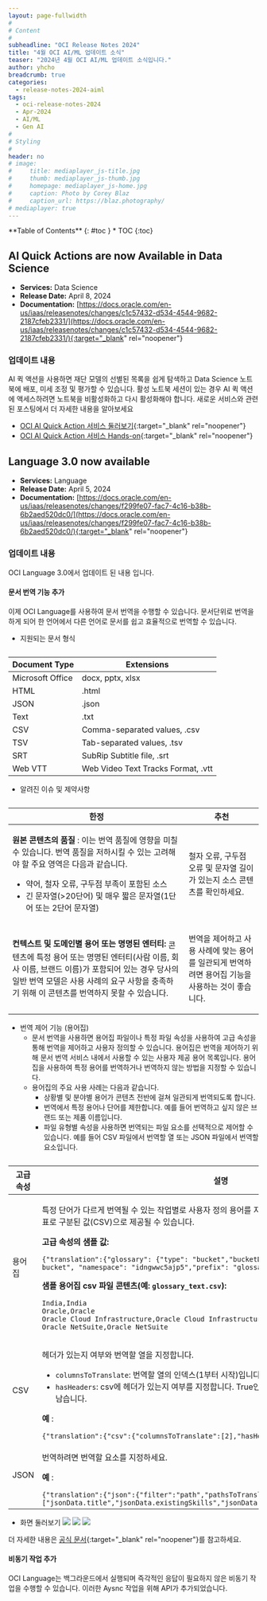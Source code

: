 ```yaml
---
layout: page-fullwidth
#
# Content
#
subheadline: "OCI Release Notes 2024"
title: "4월 OCI AI/ML 업데이트 소식"
teaser: "2024년 4월 OCI AI/ML 업데이트 소식입니다."
author: yhcho
breadcrumb: true
categories:
  - release-notes-2024-aiml
tags:
  - oci-release-notes-2024
  - Apr-2024
  - AI/ML
  - Gen AI
#
# Styling
#
header: no
# image:
#     title: mediaplayer_js-title.jpg
#     thumb: mediaplayer_js-thumb.jpg
#     homepage: mediaplayer_js-home.jpg
#     caption: Photo by Corey Blaz
#     caption_url: https://blaz.photography/
# mediaplayer: true
---
```


<div class="panel radius" markdown="1">
**Table of Contents**
{: #toc }
*  TOC
{:toc}
</div>

## AI Quick Actions are now Available in Data Science
* **Services:** Data Science
* **Release Date:** April 8, 2024
* **Documentation:** [https://docs.oracle.com/en-us/iaas/releasenotes/changes/c1c57432-d534-4544-9682-2187cfeb2331/](https://docs.oracle.com/en-us/iaas/releasenotes/changes/c1c57432-d534-4544-9682-2187cfeb2331/){:target="_blank" rel="noopener"}

### 업데이트 내용
AI 퀵 액션을 사용하면 재단 모델의 선별된 목록을 쉽게 탐색하고 Data Science 노트북에 배포, 미세 조정 및 평가할 수 있습니다. 활성 노트북 세션이 있는 경우 AI 퀵 액션에 액세스하려면 노트북을 비활성화하고 다시 활성화해야 합니다.
새로운 서비스와 관련된 포스팅에서 더 자세한 내용을 알아보세요

- [OCI AI Quick Action 서비스 둘러보기](/aiml/oci-ai-quick-action-overview/){:target="_blank" rel="noopener"}
- [OCI AI Quick Action 서비스 Hands-on](/aiml/oci-ai-quick-action-handson/){:target="_blank" rel="noopener"}


## Language 3.0 now available
* **Services:** Language
* **Release Date:** April 5, 2024
* **Documentation:** [https://docs.oracle.com/en-us/iaas/releasenotes/changes/f299fe07-fac7-4c16-b38b-6b2aed520dc0/](https://docs.oracle.com/en-us/iaas/releasenotes/changes/f299fe07-fac7-4c16-b38b-6b2aed520dc0/){:target="_blank" rel="noopener"}

### 업데이트 내용
OCI Language 3.0에서 업데이트 된 내용 입니다.

#### 문서 번역 기능 추가
이제 OCI Language를 사용하여 문서 번역을 수행할 수 있습니다. 문서단위로 번역을 하게 되어 한 언어에서 다른 언어로 문서를 쉽고 효율적으로 번역할 수 있습니다.
- 지원되는 문서 형식
<table class="table vl-table-bordered vl-table-divider-col" summary="Document Types"><caption></caption><thead class="thead">
<tr class="row">
<th class="entry" id="translate-document__entry__1">Document Type</th>
<th class="entry" id="translate-document__entry__2">Extensions</th>
</tr>
</thead><tbody class="tbody">
<tr class="row">
<td class="entry" headers="translate-document__entry__1">Microsoft Office</td>
<td class="entry" headers="translate-document__entry__2">docx, pptx, xlsx</td>
</tr>
<tr class="row">
<td class="entry" headers="translate-document__entry__1">HTML</td>
<td class="entry" headers="translate-document__entry__2">.html</td>
</tr>
<tr class="row">
<td class="entry" headers="translate-document__entry__1">JSON</td>
<td class="entry" headers="translate-document__entry__2">.json</td>
</tr>
<tr class="row">
<td class="entry" headers="translate-document__entry__1">Text</td>
<td class="entry" headers="translate-document__entry__2">.txt</td>
</tr>
<tr class="row">
<td class="entry" headers="translate-document__entry__1">CSV</td>
<td class="entry" headers="translate-document__entry__2">Comma-separated values, .csv</td>
</tr>
<tr class="row">
<td class="entry" headers="translate-document__entry__1">TSV</td>
<td class="entry" headers="translate-document__entry__2">Tab-separated values, .tsv</td>
</tr>
<tr class="row">
<td class="entry" headers="translate-document__entry__1">SRT</td>
<td class="entry" headers="translate-document__entry__2">SubRip Subtitle file, .srt</td>
</tr>
<tr class="row">
<td class="entry" headers="translate-document__entry__1">Web VTT</td>
<td class="entry" headers="translate-document__entry__2">Web Video Text Tracks Format, .vtt</td>
</tr>
</tbody></table>

- 알려진 이슈 및 제약사항
<table class="table vl-table-bordered vl-table-divider-col" summary="Limitations"><caption></caption><thead class="thead">
<tr class="row">
<th class="entry" id="translate-document__entry__19"><font style="vertical-align: inherit;"><font style="vertical-align: inherit;">한정</font></font></th>
<th class="entry" id="translate-document__entry__20"><font style="vertical-align: inherit;"><font style="vertical-align: inherit;">추천</font></font></th>
</tr>
</thead><tbody class="tbody">
<tr class="row">
<td class="entry" headers="translate-document__entry__19">
<p class="p"><strong class="ph b"><font style="vertical-align: inherit;"><font style="vertical-align: inherit;">원본 콘텐츠의 품질</font></font></strong><font style="vertical-align: inherit;"><font style="vertical-align: inherit;"> : 이는 번역 품질에 영향을 미칠 수 있습니다. 번역 품질을 저하시킬 수 있는 고려해야 할 주요 영역은 다음과 같습니다.</font></font></p>
<ul class="ul">
<li class="li"><font style="vertical-align: inherit;"><font style="vertical-align: inherit;">약어, 철자 오류, 구두점 부족이 포함된 소스</font></font></li>
<li class="li"><font style="vertical-align: inherit;"><font style="vertical-align: inherit;">긴 문자열(&gt;20단어) 및 매우 짧은 문자열(1단어 또는 2단어 문자열)</font></font></li>
</ul>
</td>
<td class="entry" headers="translate-document__entry__20"><font style="vertical-align: inherit;"><font style="vertical-align: inherit;">철자 오류, 구두점 오류 및 문자열 길이가 있는지 소스 콘텐츠를 확인하세요.</font></font></td>
</tr>
<tr class="row">
<td class="entry" headers="translate-document__entry__19"><strong class="ph b"><font style="vertical-align: inherit;"><font style="vertical-align: inherit;">컨텍스트 및 도메인별 용어 또는 명명된 엔터티:</font></font></strong><font style="vertical-align: inherit;"><font style="vertical-align: inherit;"> 콘텐츠에 특정 용어 또는 명명된 엔터티(사람 이름, 회사 이름, 브랜드 이름)가 포함되어 있는 경우 당사의 일반 번역 모델은 사용 사례의 요구 사항을 충족하기 위해 이 콘텐츠를 번역하지 못할 수 있습니다.</font></font></td>
<td class="entry" headers="translate-document__entry__20">
<p class="p"><font style="vertical-align: inherit;"><font style="vertical-align: inherit;">번역을 제어하고 사용 사례에 맞는 용어를 일관되게 번역하려면 용어집 기능을 사용하는 것이 좋습니다.</font></font></p>
</td>
</tr>
</tbody></table>

- 번역 제어 기능 (용어집)
  - 문서 번역을 사용하면 용어집 파일이나 특정 파일 속성을 사용하여 고급 속성을 통해 번역을 제어하고 사용자 정의할 수 있습니다. 용어집은 번역을 제어하기 위해 문서 번역 서비스 내에서 사용할 수 있는 사용자 제공 용어 목록입니다. 용어집을 사용하여 특정 용어를 번역하거나 번역하지 않는 방법을 지정할 수 있습니다.
  - 용어집의 주요 사용 사례는 다음과 같습니다. 
    - 상황별 및 분야별 용어가 콘텐츠 전반에 걸쳐 일관되게 번역되도록 합니다. 
    - 번역에서 특정 용어나 단어를 제한합니다. 예를 들어 번역하고 싶지 않은 브랜드 또는 제품 이름입니다. 
    - 파일 유형별 속성을 사용하면 번역되는 파일 요소를 선택적으로 제어할 수 있습니다. 예를 들어 CSV 파일에서 번역할 열 또는 JSON 파일에서 번역할 요소입니다.

<table class="table vl-table-bordered vl-table-divider-col" summary="Advanced properties"><caption></caption><colgroup><col style="width:50%"><col style="width:50%"></colgroup><thead class="thead">
<tr class="row">
<th class="entry" id="translate-document__entry__25"><font style="vertical-align: inherit;"><font style="vertical-align: inherit;">고급 속성</font></font></th>
<th class="entry" id="translate-document__entry__26"><font style="vertical-align: inherit;"><font style="vertical-align: inherit;">설명</font></font></th>
</tr>
</thead><tbody class="tbody">
<tr class="row">
<td class="entry" headers="translate-document__entry__25"><font style="vertical-align: inherit;"><font style="vertical-align: inherit;">용어집</font></font></td>
<td class="entry" headers="translate-document__entry__26">
<p class="p"><font style="vertical-align: inherit;"><font style="vertical-align: inherit;">특정 단어가 다르게 번역될 수 있는 작업별로 사용자 정의 용어를 지정할 수 있습니다. 용어집은 헤더 없이 쉼표로 구분된 값(CSV)으로 제공될 수 있습니다.</font></font></p>
<p class="p"><strong class="ph b"><font style="vertical-align: inherit;"><font style="vertical-align: inherit;">고급 속성의 샘플 값:</font></font></strong></p>
<p class="p"><code class="ph codeph">{"translation":{"glossary": {"type": "bucket","bucketDetails": {"bucketName": "source-bucket", "namespace": "idngwwc5ajp5","prefix": "glossary_text.csv"}}}}</code></p>
<p class="p"><strong class="ph b"><font style="vertical-align: inherit;"><font style="vertical-align: inherit;">샘플 용어집 csv 파일 콘텐츠(예: </font></font><code class="ph filepath">glossary_text.csv</code><font style="vertical-align: inherit;"><font style="vertical-align: inherit;">):</font></font></strong></p>
<pre class="pre codeblock"><code>India,India<font></font>
Oracle,Oracle<font></font>
Oracle Cloud Infrastructure,Oracle Cloud Infrastructure<font></font>
Oracle NetSuite,Oracle NetSuite</code></pre>
</td>
</tr>
<tr class="row">
<td class="entry" headers="translate-document__entry__25"><font style="vertical-align: inherit;"><font style="vertical-align: inherit;">CSV</font></font></td>
<td class="entry" headers="translate-document__entry__26"><p class="p"><font style="vertical-align: inherit;"><font style="vertical-align: inherit;">헤더가 있는지 여부와 번역할 열을 지정합니다.</font></font></p><ul class="ul">
<li class="li"><code class="ph codeph">columnsToTranslate</code><font style="vertical-align: inherit;"><font style="vertical-align: inherit;">: 번역할 열의 인덱스(1부터 시작)입니다.</font></font></li>
<li class="li"><code class="ph codeph">hasHeaders</code><font style="vertical-align: inherit;"><font style="vertical-align: inherit;">: csv에 헤더가 있는지 여부를 지정합니다. True인 경우 첫 번째 행은 번역되지 않은 상태로 남습니다.</font></font></li>
</ul><p class="p"><strong class="ph b"><font style="vertical-align: inherit;"><font style="vertical-align: inherit;">예</font></font></strong><font style="vertical-align: inherit;"><font style="vertical-align: inherit;"> :</font></font></p><code class="ph codeph">{"translation":{"csv":{"columnsToTranslate":[2],"hasHeaders":false}}}</code></td>
</tr>
<tr class="row">
<td class="entry" headers="translate-document__entry__25"><font style="vertical-align: inherit;"><font style="vertical-align: inherit;">JSON</font></font></td>
<td class="entry" headers="translate-document__entry__26"><p class="p"><font style="vertical-align: inherit;"><font style="vertical-align: inherit;">번역하려면 번역할 요소를 지정하세요.</font></font></p><p class="p"><strong class="ph b"><font style="vertical-align: inherit;"><font style="vertical-align: inherit;">예</font></font></strong><font style="vertical-align: inherit;"><font style="vertical-align: inherit;"> :</font></font></p><code class="ph codeph">{"translation":{"json":{"filter":"path","pathsToTranslate":["jsonData.title","jsonData.existingSkills","jsonData.structured.experience[*].role"]}}}</code></td>
</tr>
</tbody></table>



- 화면 둘러보기
  ![](/assets/img/aiml/2024/release/202404-language-1.png " ")
  ![](/assets/img/aiml/2024/release/202404-language-2.png " ")
  ![](/assets/img/aiml/2024/release/202404-language-3.png " ")

더 자세한 내용은 [공식 문서](https://docs.oracle.com/en-us/iaas/language/using/translate-document.htm){:target="_blank" rel="noopener"}를 참고하세요. 

#### 비동기 작업 추가
OCI Language는 백그라운드에서 실행되며 즉각적인 응답이 필요하지 않은 비동기 작업을 수행할 수 있습니다.
이러한 Aysnc 작업을 위해 API가 추가되었습니다.